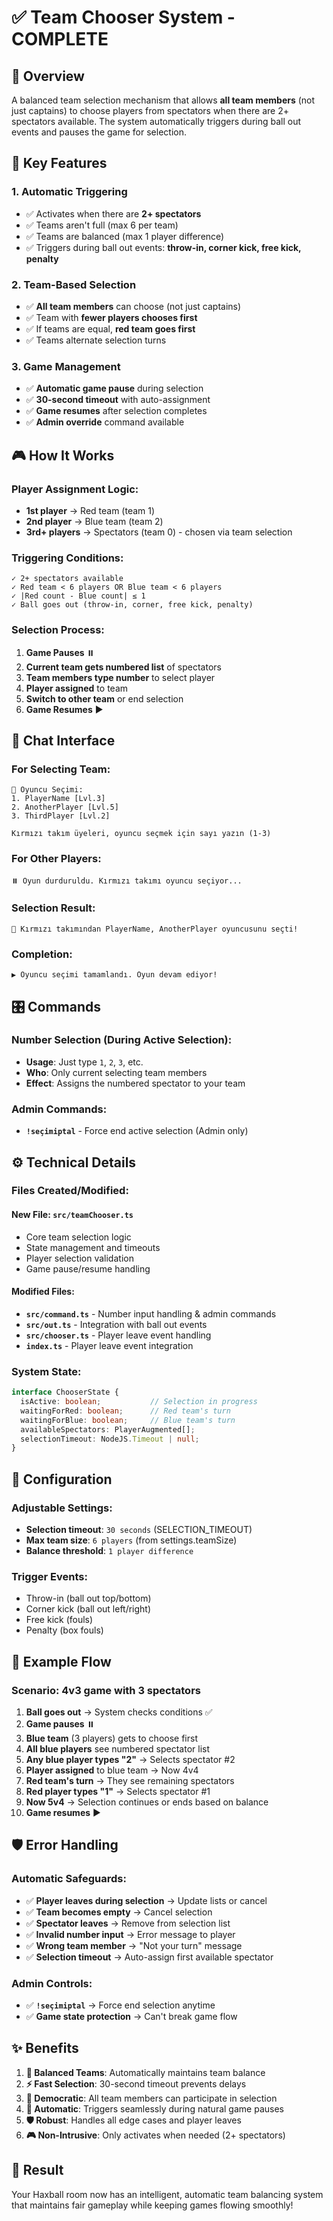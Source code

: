 # ✅ Team Chooser System - COMPLETE

## 🎯 Overview

A balanced team selection mechanism that allows **all team members** (not just captains) to choose players from spectators when there are 2+ spectators available. The system automatically triggers during ball out events and pauses the game for selection.

## 🚀 Key Features

### **1. Automatic Triggering**
- ✅ Activates when there are **2+ spectators** 
- ✅ Teams aren't full (max 6 per team)
- ✅ Teams are balanced (max 1 player difference)
- ✅ Triggers during ball out events: **throw-in, corner kick, free kick, penalty**

### **2. Team-Based Selection**
- ✅ **All team members** can choose (not just captains)
- ✅ Team with **fewer players chooses first**
- ✅ If teams are equal, **red team goes first**
- ✅ Teams alternate selection turns

### **3. Game Management**
- ✅ **Automatic game pause** during selection
- ✅ **30-second timeout** with auto-assignment
- ✅ **Game resumes** after selection completes
- ✅ **Admin override** command available

## 🎮 How It Works

### **Player Assignment Logic:**
- **1st player** → Red team (team 1)
- **2nd player** → Blue team (team 2)  
- **3rd+ players** → Spectators (team 0) - chosen via team selection

### **Triggering Conditions:**
```
✓ 2+ spectators available
✓ Red team < 6 players OR Blue team < 6 players  
✓ |Red count - Blue count| ≤ 1
✓ Ball goes out (throw-in, corner, free kick, penalty)
```

### **Selection Process:**
1. **Game Pauses** ⏸️
2. **Current team gets numbered list** of spectators
3. **Team members type number** to select player
4. **Player assigned** to team
5. **Switch to other team** or end selection
6. **Game Resumes** ▶️

## 💬 Chat Interface

### **For Selecting Team:**
```
🔄 Oyuncu Seçimi:
1. PlayerName [Lvl.3]
2. AnotherPlayer [Lvl.5]  
3. ThirdPlayer [Lvl.2]

Kırmızı takım üyeleri, oyuncu seçmek için sayı yazın (1-3)
```

### **For Other Players:**
```
⏸️ Oyun durduruldu. Kırmızı takımı oyuncu seçiyor...
```

### **Selection Result:**
```
🎯 Kırmızı takımından PlayerName, AnotherPlayer oyuncusunu seçti!
```

### **Completion:**
```
▶️ Oyuncu seçimi tamamlandı. Oyun devam ediyor!
```

## 🎛️ Commands

### **Number Selection (During Active Selection):**
- **Usage**: Just type `1`, `2`, `3`, etc.
- **Who**: Only current selecting team members
- **Effect**: Assigns the numbered spectator to your team

### **Admin Commands:**
- **`!seçimiptal`** - Force end active selection (Admin only)

## ⚙️ Technical Details

### **Files Created/Modified:**

#### **New File: `src/teamChooser.ts`**
- Core team selection logic
- State management and timeouts
- Player selection validation
- Game pause/resume handling

#### **Modified Files:**
- **`src/command.ts`** - Number input handling & admin commands
- **`src/out.ts`** - Integration with ball out events  
- **`src/chooser.ts`** - Player leave event handling
- **`index.ts`** - Player leave event integration

### **System State:**
```typescript
interface ChooserState {
  isActive: boolean;           // Selection in progress
  waitingForRed: boolean;      // Red team's turn
  waitingForBlue: boolean;     // Blue team's turn  
  availableSpectators: PlayerAugmented[];
  selectionTimeout: NodeJS.Timeout | null;
}
```

## 🔧 Configuration

### **Adjustable Settings:**
- **Selection timeout**: `30 seconds` (SELECTION_TIMEOUT)
- **Max team size**: `6 players` (from settings.teamSize)
- **Balance threshold**: `1 player difference`

### **Trigger Events:**
- Throw-in (ball out top/bottom)
- Corner kick (ball out left/right)  
- Free kick (fouls)
- Penalty (box fouls)

## 🎪 Example Flow

### **Scenario: 4v3 game with 3 spectators**
1. **Ball goes out** → System checks conditions ✅
2. **Game pauses** ⏸️
3. **Blue team** (3 players) gets to choose first
4. **All blue players** see numbered spectator list
5. **Any blue player types "2"** → Selects spectator #2
6. **Player assigned** to blue team → Now 4v4
7. **Red team's turn** → They see remaining spectators  
8. **Red player types "1"** → Selects spectator #1
9. **Now 5v4** → Selection continues or ends based on balance
10. **Game resumes** ▶️

## 🛡️ Error Handling

### **Automatic Safeguards:**
- ✅ **Player leaves during selection** → Update lists or cancel
- ✅ **Team becomes empty** → Cancel selection  
- ✅ **Spectator leaves** → Remove from selection list
- ✅ **Invalid number input** → Error message to player
- ✅ **Wrong team member** → "Not your turn" message
- ✅ **Selection timeout** → Auto-assign first available spectator

### **Admin Controls:**
- ✅ **`!seçimiptal`** → Force end selection anytime
- ✅ **Game state protection** → Can't break game flow

## ✨ Benefits

1. **🎯 Balanced Teams**: Automatically maintains team balance
2. **⚡ Fast Selection**: 30-second timeout prevents delays  
3. **🤝 Democratic**: All team members can participate in selection
4. **🔄 Automatic**: Triggers seamlessly during natural game pauses
5. **🛡️ Robust**: Handles all edge cases and player leaves
6. **🎮 Non-Intrusive**: Only activates when needed (2+ spectators)

## 🎊 Result

Your Haxball room now has an intelligent, automatic team balancing system that maintains fair gameplay while keeping games flowing smoothly!